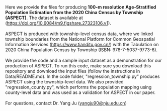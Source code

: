 <br>Here we provide the files for producing **100-m resolution Age-Stratified Population Estimation from the 2020 China Census by Township (ASPECT)**. The dataset is available at (https://doi.org/10.6084/m9.figshare.27323106.v1).<br/>
<br>ASPECT is produced with township-level census data, where we linked township boundaries from the National Platform for Common Geospatial Information Services (https://www.tianditu.gov.cn/) with the Tabulation on 2020 China Population Census by Township (ISBN: 978-7-5037-9773-6).<br/> 
<br>We provide the code and a sample input dataset as a demonstration for our production of ASPECT. To run this code, make sure you download this repository and download the input files (follow the instructions in Data/README.md). In the code folder, "regression_township.py" produces ASPECT using the township-level data. We also provided "regression_county.py", which performs the population mapping using county-level data and was used as a validation for ASPECT in our paper.<br/>
<br>For questions, contact Dr. Yang Ju (yangju90@nju.edu.cn) <br/>
